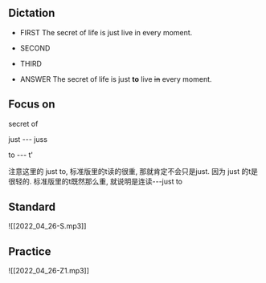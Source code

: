 ## Dictation
- FIRST
The secret of life is just live in every moment.

- SECOND

- THIRD


- ANSWER 
The secret of life is just **to** live ~~in~~ every moment.


## Focus on
secret of

just --- juss

to --- t'

注意这里的 just to, 标准版里的t读的很重, 那就肯定不会只是just.
因为 just 的t是很轻的.
标准版里的t既然那么重, 就说明是连读---just to

## Standard
![[2022_04_26-S.mp3]]
## Practice
![[2022_04_26-Z1.mp3]]